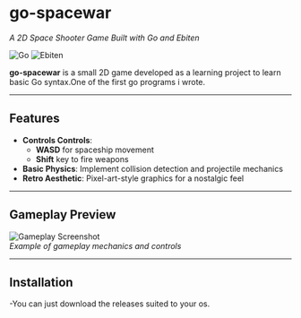 # go-spacewar  
*A 2D Space Shooter Game Built with Go and Ebiten*  

![Go](https://img.shields.io/badge/Go-1.20%2B-blue) ![Ebiten](https://img.shields.io/badge/Ebiten-v2.4.0-green)  

**go-spacewar** is a small 2D game developed as a learning project to learn basic Go syntax.One of the first go programs i wrote.  

---

## Features  
- **Controls Controls**:  
  - **WASD** for spaceship movement  
  - **Shift** key to fire weapons  
- **Basic Physics**: Implement collision detection and projectile mechanics  
- **Retro Aesthetic**: Pixel-art-style graphics for a nostalgic feel  
---

## Gameplay Preview  
![Gameplay Screenshot](./images/gameplay.png)  
*Example of gameplay mechanics and controls*  

---

## Installation  
-You can just download the releases suited to your os.

